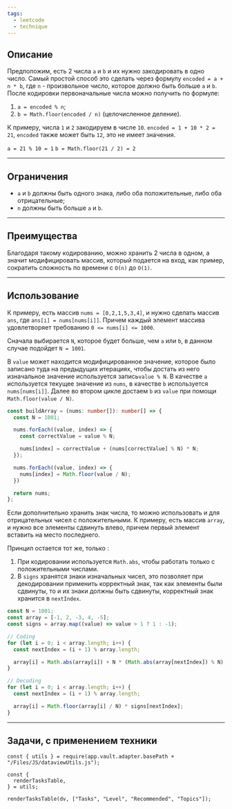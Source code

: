 ```yaml
---
tags:
  - leetcode
  - technique
---
```

## Описание

Предположим, есть 2 числа `a` и `b` и их нужно закодировать в одно число. Самый простой способ это сделать через формулу `encoded = a + n * b`, где `n` - произвольное число, которое должно быть больше `a` и `b`. После кодировки первоначальные числа можно получить по формуле:

1. `a = encoded % n`;
2. `b = Math.floor(encoded / n)` (целочисленное деление).

К примеру, числа `1` и `2` закодируем в числе `10`. `encoded = 1 + 10 * 2 = 21`, `encoded` также может быть `12`, это не имеет значения.

`a = 21 % 10 = 1`
`b = Math.floor(21 / 2) = 2`

---
## Ограничения 

- `a` и `b` должны быть одного знака, либо оба положительные, либо оба отрицательные;
- `n` должны быть больше `a` и `b`.

---
## Преимущества

Благодаря такому кодированию, можно хранить 2 числа в одном, а значит модифицировать массив, который подается на вход, как пример, сократить сложность по времени с `O(n)` до `O(1)`.

---
## Использование

К примеру, есть массив `nums = [0,2,1,5,3,4]`, и нужно сделать массив `ans`, где `ans[i] = nums[nums[i]]`. Причем каждый элемент массива удовлетворяет требованию `0 <= nums[i] <= 1000`.

Сначала выбирается `N`, которое будет больше, чем `a` или `b`, в данном случае подойдет `N = 1001`.

В `value` может находится модифицированное значение, которое было записано туда на предыдущих итерациях, чтобы достать из него изначальное значение используется запись`value % N`. В качестве `a` используется текущее значение из `nums`, в качестве `b` используется `nums[nums[i]]`. Далее во втором цикле достаем `b` из `value` при помощи `Math.floor(value / N)`.

```typescript
const buildArray = (nums: number[]): number[] => {
  const N = 1001;

  nums.forEach((value, index) => {
    const correctValue = value % N;

    nums[index] = correctValue + (nums[correctValue] % N) * N;
  });

  nums.forEach((value, index) => {
    nums[index] = Math.floor(value / N);
  })

  return nums;
};
```
 
Если дополнительно хранить знак числа, то можно использовать и для отрицательных чисел с положительными. К примеру, есть массив `array`, и нужно все элементы сдвинуть влево, причем первый элемент вставить на место последнего.

Принцип остается тот же, только :
1. При кодировании используется `Math.abs`, чтобы работать только с положительными числами. 
2. В `signs` хранятся знаки изначальных чисел, это позволяет при декодировании применить корректный знак, так как элементы были сдвинуты, то и их знаки должны быть сдвинуты, корректный знак хранится в `nextIndex`.

```typescript
const N = 1001;
const array = [-1, 2, -3, 4, -5];
const signs = array.map((value) => value > 1 ? 1 : -1);

// Coding
for (let i = 0; i < array.length; i++) {
  const nextIndex = (i + 1) % array.length;

  array[i] = Math.abs(array[i]) + N * (Math.abs(array[nextIndex]) % N);
}

// Decoding
for (let i = 0; i < array.length; i++) {
  const nextIndex = (i + 1) % array.length;

  array[i] = Math.floor(array[i] / N) * signs[nextIndex];
}
```

---
## Задачи, с применением техники

```dataviewjs
const { utils } = require(app.vault.adapter.basePath + "/Files/JS/dataviewUtils.js");

const {
  renderTasksTable,
} = utils;

renderTasksTable(dv, ["Tasks", "Level", "Recommended", "Topics"]);
```